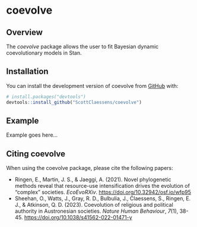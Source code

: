 
<!-- README.md is generated from README.Rmd. Please edit that file -->

# coevolve

<!-- badges: start -->
<!-- badges: end -->

## Overview

The *coevolve* package allows the user to fit Bayesian dynamic
coevolutionary models in Stan.

## Installation

You can install the development version of coevolve from
[GitHub](https://github.com/) with:

``` r
# install.packages("devtools")
devtools::install_github("ScottClaessens/coevolve")
```

## Example

Example goes here…

## Citing coevolve

When using the coevolve package, please cite the following papers:

- Ringen, E., Martin, J. S., & Jaeggi, A. (2021). Novel phylogenetic
  methods reveal that resource-use intensification drives the evolution
  of “complex” societies. *EcoEvoRXiv*.
  <https://doi.org/10.32942/osf.io/wfp95>
- Sheehan, O., Watts, J., Gray, R. D., Bulbulia, J., Claessens, S.,
  Ringen, E. J., & Atkinson, Q. D. (2023). Coevolution of religious and
  political authority in Austronesian societies. *Nature Human
  Behaviour*, *7*(1), 38-45.
  <https://doi.org/10.1038/s41562-022-01471-y>
